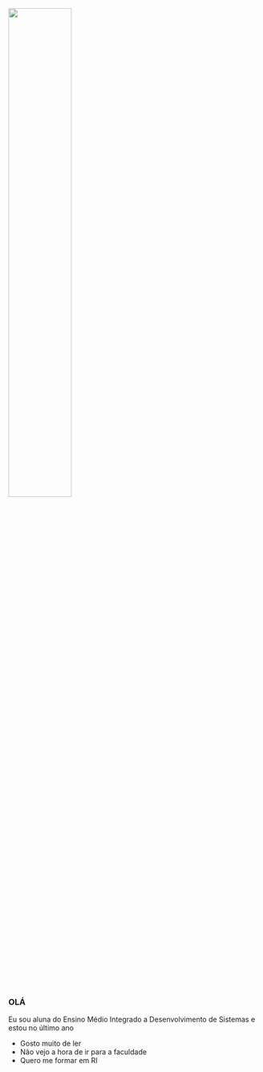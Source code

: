 <img width="50%" src="https://pngimage.net/wp-content/uploads/2018/05/chicago-fire-png-6.png">

### OLÁ
Eu sou aluna do Ensino Médio Integrado a Desenvolvimento de Sistemas e estou no último ano
-  Gosto muito de ler
-  Não vejo a hora de ir para a faculdade
- Quero me formar em RI
